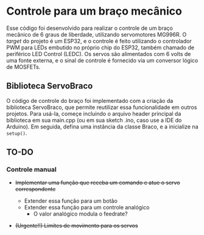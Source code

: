 # Controle para um braço mecânico

Esse código foi desenvolvido para realizar o controle de um braço mecânico de 6 graus de liberdade, utilizando servomotores MG996R.
O _target_ do projeto é um ESP32, e o controle é feito utilizando o controlador PWM para LEDs embutido no próprio chip do ESP32, também chamado de periférico LED Control (LEDC).
Os servos são alimentados com 6 volts de uma fonte externa, e o sinal de controle é fornecido via um conversor lógico de MOSFETs.

## Biblioteca ServoBraco

O código de controle do braço foi implementado com a criação da biblioteca ServoBraco, que permite reutilizar essa funcionalidade em outros projetos.
Para usá-la, começe incluindo o arquivo header principal da biblioteca em sua main.cpp (ou em sua sketch .ino, caso use a IDE do Arduino).
Em seguida, defina uma instância da classe Braco, e a inicialize na ```setup()```.

## TO-DO

### Controle manual

- ~~Implementar uma função que receba um comando e atue o servo correspondente~~
	- Extender essa função para um botão
	- Extender essa função para um controle analógico
		- O valor analógico modula o feedrate?

- ~~(Urgente!!) Limites de movimento para os servos~~
